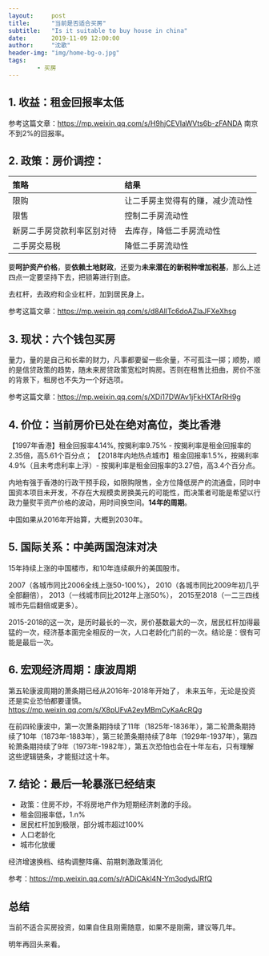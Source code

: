 ```yaml
---
layout:     post
title:      "当前是否适合买房"
subtitle:   "Is it suitable to buy house in china"
date:       2019-11-09 12:00:00
author:     "沈歌"
header-img: "img/home-bg-o.jpg"
tags:
        - 买房
---
```


## 1. 收益：租金回报率太低


参考这篇文章：https://mp.weixin.qq.com/s/H9hjCEVIaWVts6b-zFANDA
南京不到2%的回报率。

## 2. 政策：房价调控：

| 策略 | 结果|
|:-------|:---------| 
| 限购 | 让二手房主觉得有的赚，减少流动性 |
| 限售 | 控制二手房流动性 |
| 新房二手房贷款利率区别对待 | 去库存，降低二手房流动性 |
| 二手房交易税 | 降低二手房流动性 |



要**呵护资产价格**，要**依赖土地财政**，还要为**未来潜在的新税种增加税基**，那么上述四点一定要坚持下去，把锁筹进行到底。

去杠杆，去政府和企业杠杆，加到居民身上。

参考这篇文章：https://mp.weixin.qq.com/s/d8AllTc6doAZlaJFXeXhsg

## 3. 现状：六个钱包买房

量力，量的是自己和长辈的财力，凡事都要留一些余量，不可孤注一掷；顺势，顺的是信贷政策的趋势，随未来房贷政策宽松时购房。否则在租售比扭曲，房价不涨的背景下，租房也不失为一个好选项。

参考这篇文章：https://mp.weixin.qq.com/s/XDi17DWAv1jFkHXTArRH9g

## 4. 价位：当前房价已处在绝对高位，类比香港

【1997年香港】租金回报率4.14%, 按揭利率9.75% - 按揭利率是租金回报率的2.35倍，高5.61个百分点； 
【2018年内地热点城市】租金回报率1.5%，按揭利率4.9%（且未考虑利率上浮）- 按揭利率是租金回报率的3.27倍，高3.4个百分点。

内地有强于香港的行政干预手段，如限购限售，全方位降低房产的流通盘，同时中国资本项目未开发，不存在大规模卖房换美元的可能性，而决策者可能是希望以行政力量熨平资产价格的波动，用时间换空间。**14年的周期**。

中国如果从2016年开始算，大概到2030年。


## 5. 国际关系：中美两国泡沫对决
15年持续上涨的中国楼市，和10年连续飙升的美国股市。

2007（各城市同比2006全线上涨50-100%），
2010（各城市同比2009年初几乎全部翻倍）， 
2013（一线城市同比2012年上涨50%），
2015至2018（一二三四线城市先后翻倍或更多）。

2015-2018的这一次，是历时最长的一次，房价基数最大的一次，居民杠杆加得最猛的一次，经济基本面完全相反的一次，人口老龄化门前的一次。结论是：很有可能是最后一次。


## 6. 宏观经济周期：康波周期
第五轮康波周期的萧条期已经从2016年-2018年开始了， 未来五年，无论是投资还是实业恐怕都要谨慎。
https://mp.weixin.qq.com/s/X8pUFvA2eyMBmCyKaAcRQg

在前四轮康波中，第一次萧条期持续了11年（1825年-1836年），第二轮萧条期持续了10年（1873年-1883年），第三轮萧条期持续了8年（1929年-1937年），第四轮萧条期持续了9年（1973年-1982年），第五次恐怕也会在十年左右，只有理解这些逻辑链条，才能挺过这十年。

## 7. 结论：最后一轮暴涨已经结束
- 政策：住房不炒，不将房地产作为短期经济刺激的手段。
- 租金回报率低，1.n%
- 居民杠杆加到极限，部分城市超过100%
- 人口老龄化
- 城市化放缓

经济增速换档、结构调整阵痛、前期刺激政策消化

参考：https://mp.weixin.qq.com/s/rADiCAkl4N-Ym3odydJRfQ

## 总结

当前不适合买房投资，如果自住且刚需随意，如果不是刚需，建议等几年。

明年再回头来看。